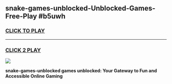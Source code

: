 
## snake-games-unblocked-Unblocked-Games-Free-Play #b5uwh
<h3>
<a href="https://us.freeplayer.one?title=snake-games-unblocked&ref=9M">CLICK TO PLAY</a></h3>
<hr>

<h3>
<a href="https://us.freeplayer.one?title=snake-games-unblocked&ref=9M">CLICK 2 PLAY</a>
  
</h3>

<a href="https://us.freeplayer.one?title=snake-games-unblocked&ref=9M"><img src="https://clearcache.store/games.png"></a>


**snake-games-unblocked games unblocked: Your Gateway to Fun and Accessible Online Gaming**
